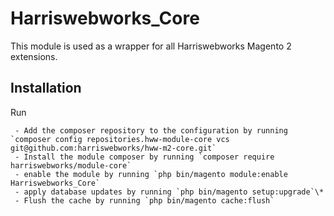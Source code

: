 # Harriswebworks_Core

This module is used as a wrapper for all Harriswebworks Magento 2 extensions.

## Installation

Run
```
 - Add the composer repository to the configuration by running `composer config repositories.hww-module-core vcs git@github.com:harriswebworks/hww-m2-core.git`
 - Install the module composer by running `composer require harriswebworks/module-core`
 - enable the module by running `php bin/magento module:enable Harriswebworks_Core`
 - apply database updates by running `php bin/magento setup:upgrade`\*
 - Flush the cache by running `php bin/magento cache:flush`
```
